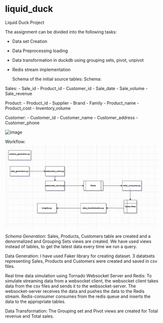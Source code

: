 # liquid_duck
Liquid Duck Project

The assignment can be divided into the following tasks:
- Data set Creation
- Data Preprocessing loading
- Data transformation in duckdb using grouping sets, pivot, unpivot
- Redis stream implementation


  Schema of the initial source tables:
  Schema:

Sales:
	- Sale_id
	- Product_id
	- Customer_id
	- Sale_date
	- Sale_volume
	- Sale_revenue
	
Product:
	- Product_id
	- Supplier
	- Brand
	- Family
	- Product_name
	- Product_cost
	- Inventory_volume
	
Customer:
	- Customer_id
	- Customer_name
	- Customer_address
	- Customer_phone

![image](https://github.com/user-attachments/assets/5d9c6585-37df-4550-9b1e-8e2fc1783db6)

Workflow:
![Alt text](workflow.jpg)

*Schema Generation*:
Sales, Products, Customers table are created and a denormalized and Grouping Sets views are created.
We have used views instead of tables, to get the latest data every time we run a query.

Data Generation: 
I have used Faker library for creating dataset. 3 datatsets representing Sales, Products and Customers were created and saved in csv files.

Real time data simulation using Tornado Websocket Server and Redis:
To simulate streaming data from a websocket client, the websocket client takes data from the csv files and sends it to the websocket-server.
The websocket-server receives the data and pushes the data to the Redis stream. Redis-consumer consumes from the redis queue and inserts the data to the appropriate tables.

Data Transformation:
The Grouping set and Pivot views are created for Total revenue and Total sales.

